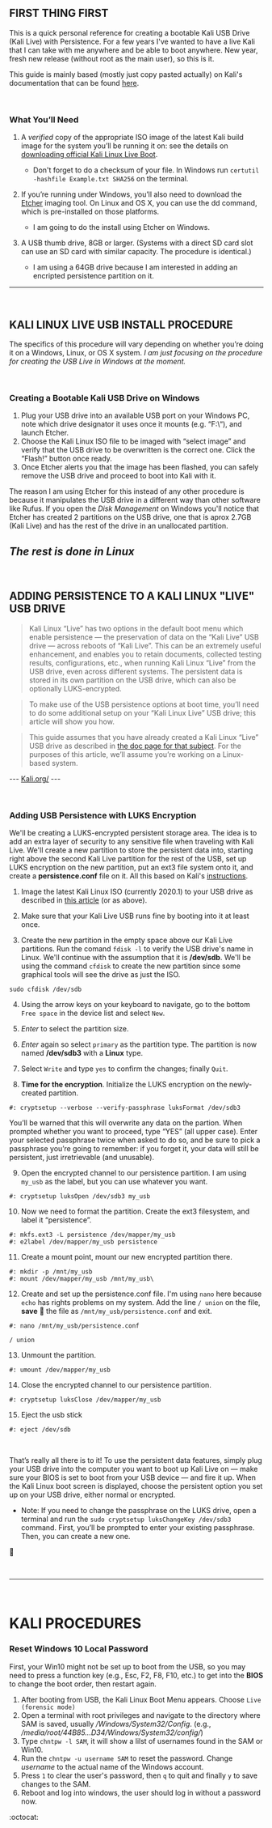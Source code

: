## FIRST THING FIRST

This is a quick personal reference for creating a bootable Kali USB Drive (Kali Live) with Persistence. For a few years I've wanted to have a live Kali that I can take with me anywhere and be able to boot anywhere. New year, fresh new release (without root as the main user), so this is it.

This guide is mainly based (mostly just copy pasted actually) on Kali's documentation that can be found [here](https://www.kali.org/docs/usb/).

<br />

### What You’ll Need

1. A *verified* copy of the appropriate ISO image of the latest Kali build image for the system you’ll be running it on: see the details on [downloading official Kali Linux Live Boot](https://www.kali.org/get-kali/#kali-live).
   - Don't forget to do a checksum of your file. In Windows run `certutil -hashfile Example.txt SHA256` on the terminal.

2. If you’re running under Windows, you’ll also need to download the [Etcher](https://www.balena.io/etcher/) imaging tool. On Linux and OS X, you can use the dd command, which is pre-installed on those platforms.
   - I am going to do the install using Etcher on Windows.

3. A USB thumb drive, 8GB or larger. (Systems with a direct SD card slot can use an SD card with similar capacity. The procedure is identical.)
   - I am using a 64GB drive because I am interested in adding an encripted persistence partition on it.

---

<br />

## KALI LINUX LIVE USB INSTALL PROCEDURE

The specifics of this procedure will vary depending on whether you’re doing it on a Windows, Linux, or OS X system.
*I am just focusing on the procedure for creating the USB Live in Windows at the moment.*

<br />

### Creating a Bootable Kali USB Drive on Windows

1. Plug your USB drive into an available USB port on your Windows PC, note which drive designator it uses once it mounts (e.g. “F:\“), and launch Etcher.
2. Choose the Kali Linux ISO file to be imaged with “select image” and verify that the USB drive to be overwritten is the correct one. Click the “Flash!” button once ready.
3. Once Etcher alerts you that the image has been flashed, you can safely remove the USB drive and proceed to boot into Kali with it.

The reason I am using Etcher for this instead of any other procedure is because it manipulates the USB drive in a different way than other software like Rufus. If you open the *Disk Management* on Windows you'll notice that Etcher has created 2 partitions on the USB drive, one that is aprox 2.7GB (Kali Live) and has the rest of the drive in an unallocated partition.

*The rest is done in Linux*
---

<br />

## ADDING PERSISTENCE TO A KALI LINUX "LIVE" USB DRIVE

> Kali Linux “Live” has two options in the default boot menu which enable persistence — the preservation of data on the “Kali Live” USB drive — across reboots of “Kali Live”. This can be an extremely useful enhancement, and enables you to retain documents, collected testing results, configurations, etc., when running Kali Linux “Live” from the USB drive, even across different systems. The persistent data is stored in its own partition on the USB drive, which can also be optionally LUKS-encrypted.

> To make use of the USB persistence options at boot time, you’ll need to do some additional setup on your “Kali Linux Live” USB drive; this article will show you how.

> This guide assumes that you have already created a Kali Linux “Live” USB drive as described in [the doc page for that subject](https://www.kali.org/get-kali/#kali-live). For the purposes of this article, we’ll assume you’re working on a Linux-based system.

--- [Kali.org/](https://www.kali.org/docs/usb/usb-persistence/) ---

<br />

### Adding USB Persistence with LUKS Encryption

We'll be creating a LUKS-encrypted persistent storage area. The idea is to add an extra layer of security to any sensitive file when traveling with Kali Live. We'll create a new partition to store the persistent data into, starting right above the second Kali Live partition for the rest of the USB, set up LUKS encryption on the new partition, put an ext3 file system onto it, and create a **persistence.conf** file on it. All this based on Kali's [instructions](https://www.kali.org/docs/usb/usb-persistence-encryption/).

1. Image the latest Kali Linux ISO (currently 2020.1) to your USB drive as described in [this article](https://www.kali.org/docs/usb/kali-linux-live-usb-install/) (or as above).

2. Make sure that your Kali Live USB runs fine by booting into it at least once.

3. Create the new partition in the empty space above our Kali Live partitions. Run the comand `fdisk -l` to verify the USB drive's name in Linux. We'll continue with the assumption that it is **/dev/sdb**. We'll be using the command `cfdisk` to create the new partition since some graphical tools will see the drive as just the ISO.

```
sudo cfdisk /dev/sdb
```

4. Using the arrow keys on your keyboard to navigate, go to the bottom `Free space` in the device list and select `New`.

5. *Enter* to select the partition size.

6. *Enter* again so select `primary` as the partition type. The partition is now named **/dev/sdb3** with a **Linux** type.

7. Select `Write` and type `yes` to confirm the changes; finally `Quit`.

8. **Time for the encryption**. Initialize the LUKS encryption on the newly-created partition.
```
#: cryptsetup --verbose --verify-passphrase luksFormat /dev/sdb3
```
You’ll be warned that this will overwrite any data on the partion. When prompted whether you want to proceed, type “YES” (all upper case). Enter your selected passphrase twice when asked to do so, and be sure to pick a passphrase you’re going to remember: if you forget it, your data will still be persistent, just irretrievable (and unusable).

9. Open the encrypted channel to our persistence partition. I am using `my_usb` as the label, but you can use whatever you want.
```
#: cryptsetup luksOpen /dev/sdb3 my_usb
```

10. Now we need to format the partition. Create the ext3 filesystem, and label it “persistence”.
```
#: mkfs.ext3 -L persistence /dev/mapper/my_usb
#: e2label /dev/mapper/my_usb persistence
```

11. Create a mount point, mount our new encrypted partition there.
```
#: mkdir -p /mnt/my_usb
#: mount /dev/mapper/my_usb /mnt/my_usb\
```

12. Create and set up the persistence.conf file. I'm using `nano` here because `echo` has rights problems on my system. Add the line `/ union` on the file, **save** :floppy_disk: the file as `/mnt/my_usb/persistence.conf` and exit.
```
#: nano /mnt/my_usb/persistence.conf
```
```
/ union
```

13. Unmount the partition.
```
#: umount /dev/mapper/my_usb
```

14. Close the encrypted channel to our persistence partition.
```
#: cryptsetup luksClose /dev/mapper/my_usb
```

15. Eject the usb stick
```
#: eject /dev/sdb
```

<br />

That’s really all there is to it! To use the persistent data features, simply plug your USB drive into the computer you want to boot up Kali Live on — make sure your BIOS is set to boot from your USB device — and fire it up. When the Kali Linux boot screen is displayed, choose the persistent option you set up on your USB drive, either normal or encrypted.

* Note: If you need to change the passphrase on the LUKS drive, open a terminal and run the `sudo cryptsetup luksChangeKey /dev/sdb3` command. First, you’ll be prompted to enter your existing passphrase. Then, you can create a new one.

:tada:

<br />

---
<br />

# KALI PROCEDURES #

### Reset Windows 10 Local Password

First, your Win10 might not be set up to boot from the USB, so you may need to press a function key (e.g., Esc, F2, F8, F10, etc.) to get into the **BIOS** to change the boot order, then restart again.
1. After booting from USB, the Kali Linux Boot Menu appears. Choose `Live (forensic mode)`
2. Open a terminal with root privileges and navigate to the directory where SAM is saved, usually */Windows/System32/Config*. (e.g., */media/root/44B85...D34/Windows/System32/config/*)
3. Type `chntpw -l SAM`, it will show a lilst of usernames found in the SAM or Win10.
4. Run the `chntpw -u username SAM` to reset the password. Change *username* to the actual name of the Windows account.
5. Press `1` to clear the user's password, then `q` to quit and finally `y` to save changes to the SAM.
6. Reboot and log into windows, the user should log in without a password now.

:octocat:
